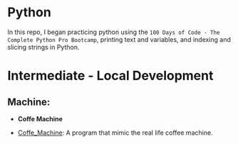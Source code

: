# Python

In this repo, I began practicing python using the `100 Days of Code - The Complete Python Pro Bootcamp`, printing text
and variables, and indexing and slicing strings in Python.

# Intermediate - Local Development

## Machine:

- **Coffe Machine**

- [Coffe_Machine](./coffe_machine): A program that mimic the real life coffee machine.
